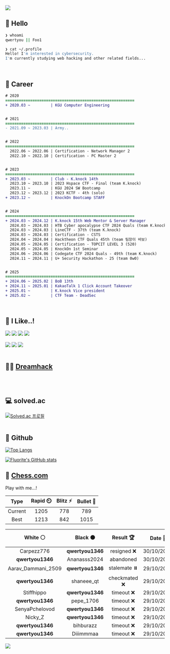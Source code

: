 <div align=left>
  <img src="https://capsule-render.vercel.app/api?type=waving&height=300&color=00f0e0&text=•⩊•" />
<br>

## 👋 Hello
```zsh
❯ whoami
qwertyou || Foo1

❯ cat ~/.profile
Hello! I'm interested in cybersecurity.
I'm currently studying web hacking and other related fields...
```
<br>
  
## 🌱 Career
```diff
# 2020
=========================================================
+ 2020.03 ~         | KGU Computer Engineering


# 2021
=========================================================
- 2021.09 ~ 2023.03 | Army..


# 2022
=========================================================
  2022.06 ~ 2022.06 | Certification - Network Manager 2
  2022.10 ~ 2022.10 | Certification - PC Master 2


# 2023
=========================================================
+ 2023.03 ~         | Club - K.knock 14th
  2023.10 ~ 2023.10 | 2023 Hspace CTF - Final (team K.knock)
  2023.11 ~         | KGU 2024 SW Bootcamp
  2023.12 ~ 2023.12 | 2023 KCTF - 4th (solo)
+ 2023.12 ~         | KnockOn Bootcamp STAFF


# 2024
=========================================================
+ 2024.03 ~ 2024.12 | K.knock 15th Web Mentor & Server Manager
  2024.03 ~ 2024.03 | HTB Cyber apocalypse CTF 2024 Quals (team K.knock)
  2024.03 ~ 2024.03 | LineCTF - 37th (team K.knock)
  2024.03 ~ 2024.03 | Certification - CSTS
  2024.04 ~ 2024.04 | Hacktheon CTF Quals 45th (team 팀장이 바보)
  2024.05 ~ 2024.05 | Certification - TOPCIT LEVEL 3 (520)
  2024.05 ~ 2024.05 | KnockOn 1st Seminar
  2024.06 ~ 2024.06 | Codegate CTF 2024 Quals - 49th (team K.knock)
  2024.11 ~ 2024.11 | U+ Security Hackathon - 25 (team 0w0)


# 2025
=========================================================
+ 2024.06 ~ 2025.02 | BoB 13th
+ 2024.11 ~ 2025.01 | KakaoTalk 1 Click Account Takeover
+ 2025.01 ~         | K.knock Vice president
+ 2025.02 ~         | CTF Team - DeadSec
```
<br>

## 🔨 I Like..!
<img src="https://img.shields.io/badge/Java-ED8B00?style=for-the-badge&logo=openjdk&logoColor=white">
<img src="https://img.shields.io/badge/python-3776AB?style=for-the-badge&logo=python&logoColor=white">
<img src="https://img.shields.io/badge/PHP-777BB4?style=for-the-badge&logo=php&logoColor=white">
<img src="https://img.shields.io/badge/Node.js-43853D?style=for-the-badge&logo=node.js&logoColor=white">
<br><br>
<img src="https://img.shields.io/badge/linux-FCC624?style=for-the-badge&logo=linux&logoColor=black"> 
<img src="https://img.shields.io/badge/docker-%230db7ed.svg?style=for-the-badge&logo=docker&logoColor=white">
<img src="https://img.shields.io/badge/GIT-E44C30?style=for-the-badge&logo=git&logoColor=white">
<br><br>

## 👨‍💻 [Dreamhack](https://dreamhack.io/users/40186)
<br><br>


## 💻 solved.ac
[![Solved.ac
프로필](http://mazassumnida.wtf/api/v2/generate_badge?boj=qwertyou)](https://solved.ac/qwertyou)
<br><br>

## 🚀 Github
[![Top Langs](https://github-readme-stats.vercel.app/api/top-langs/?username=qw3rtyou&layout=compact)](https://github.com/qw3rtyou/github-readme-stats)

[![Fluorite's GitHub stats](https://github-readme-stats.vercel.app/api?username=qw3rtyou)](https://github.com/anuraghazra/github-readme-stats)

## 🏁 [Chess.com](https://www.chess.com/)
Play with me...!
<!--START_SECTION:chessStats-->
<!-- Automatically generated with https://github.com/Balastrong/chess-stats-action -->

| Type | Rapid ⏲️ | Blitz ⚡ | Bullet 🔫 |
|:---:|:---:|:---:|:---:|
| Current | 1205 | 778 | 789 |
| Best | 1213 | 842 | 1015 |

| White ⚪ | Black ⚫ | Result 🏆 | Date 📅 | Position 🗺️ | Type 🕕 |
|:---:|:---:|:---:|:---:|:---:|:---:|
| Carpezz776 | **qwertyou1346** | resigned ❌ | 30/10/2025 | <a href="http://www.ee.unb.ca/cgi-bin/tervo/fen.pl?select=rnbqkbnr/ppp1pppp/8/3p4/3P4/4P3/PPP2PPP/RNBQKBNR b KQkq - 0 2">Link</a> | Bullet |
| **qwertyou1346** | Ananasss2024 | abandoned  | 30/10/2025 | <a href="http://www.ee.unb.ca/cgi-bin/tervo/fen.pl?select=r2q1rk1/p2bbppp/B1pp1n2/4p3/4P3/2NQ4/PPP2PPP/R1B2RK1 w - - 8 11">Link</a> | Blitz |
| Aarav_Dammani_2509 | **qwertyou1346** | stalemate ⏸️ | 29/10/2025 | <a href="http://www.ee.unb.ca/cgi-bin/tervo/fen.pl?select=8/5ppp/8/1k6/p7/K2bn2n/3r3b/8 w - - 10 44">Link</a> | Bullet |
| **qwertyou1346** | shaneee_qt | checkmated ❌ | 29/10/2025 | <a href="http://www.ee.unb.ca/cgi-bin/tervo/fen.pl?select=8/5pkp/5bp1/p4pPP/6qK/8/8/8 w - - 1 40">Link</a> | Bullet |
| Stiffhippo | **qwertyou1346** | timeout ❌ | 29/10/2025 | <a href="http://www.ee.unb.ca/cgi-bin/tervo/fen.pl?select=8/ppp5/5k1R/b3p1r1/3pP2Q/P4P2/1PP5/2KR4 b - - 3 32">Link</a> | Bullet |
| **qwertyou1346** | pepe_1706 | timeout ❌ | 29/10/2025 | <a href="http://www.ee.unb.ca/cgi-bin/tervo/fen.pl?select=7k/p1pQ2p1/2p1Br1p/8/1p6/4P3/PPP3PP/1K6 w - - 0 26">Link</a> | Bullet |
| SenyaPchelovod | **qwertyou1346** | timeout ❌ | 29/10/2025 | <a href="http://www.ee.unb.ca/cgi-bin/tervo/fen.pl?select=8/5k2/p1R1R3/2P3Bp/8/2P5/P1P3PP/6K1 b - - 0 33">Link</a> | Bullet |
| Nicky_Z | **qwertyou1346** | timeout ❌ | 29/10/2025 | <a href="http://www.ee.unb.ca/cgi-bin/tervo/fen.pl?select=5k2/1p1N1ppp/5q2/3P4/8/8/6PP/3bR1K1 b - - 1 28">Link</a> | Bullet |
| **qwertyou1346** | bihburazz | timeout ❌ | 29/10/2025 | <a href="http://www.ee.unb.ca/cgi-bin/tervo/fen.pl?select=6r1/p1k1n3/PN5p/2pP4/4P1q1/8/2P3r1/RR5K w - - 2 31">Link</a> | Bullet |
| **qwertyou1346** | Diiimmmaa | timeout ❌ | 29/10/2025 | <a href="http://www.ee.unb.ca/cgi-bin/tervo/fen.pl?select=R7/5ppk/3p3p/2p1p1b1/N1r1P3/7P/5PP1/6K1 w - - 0 32">Link</a> | Bullet |

<!--END_SECTION:chessStats-->


<img src="https://capsule-render.vercel.app/api?type=waving&color=00f0e0&height=150&section=footer" />
</div>


